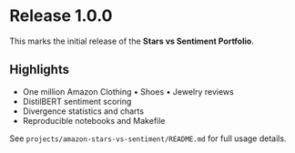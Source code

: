 # Release 1.0.0

This marks the initial release of the **Stars vs Sentiment Portfolio**.

## Highlights
* One million Amazon Clothing • Shoes • Jewelry reviews
* DistilBERT sentiment scoring
* Divergence statistics and charts
* Reproducible notebooks and Makefile

See `projects/amazon-stars-vs-sentiment/README.md` for full usage details.
